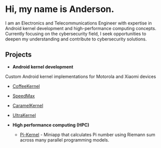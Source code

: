 # Hi, my name is Anderson.
I am an Electronics and Telecommunications Engineer with expertise in Android kernel development and high-performance computing concepts. Currently focusing on the cybersecurity field, I seek opportunities to deepen my understanding and contribute to cybersecurity solutions.

## Projects
- **Android kernel development**

Custom Android kernel implementations for Motorola and Xiaomi devices
  - [CoffeeKernel](https://github.com/alalvarez29/CoffeeKernel)
  - [SpeedMax](https://github.com/alalvarez29/SpeedMax)
  - [CaramelKernel](https://github.com/alalvarez29/CaramelKernel)
  - [UltraKernel](https://github.com/alalvarez29/UltraKernel)
  
- **High performance computing (HPC)**
  - [Pi-Kernel](https://github.com/alalvarez29/Pi-Kernel) - Miniapp that calculates Pi number using Riemann sum across many parallel programming models.
